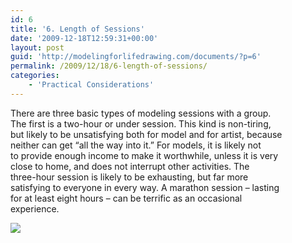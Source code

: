 ```yaml
---
id: 6
title: '6. Length of Sessions'
date: '2009-12-18T12:59:31+00:00'
layout: post
guid: 'http://modelingforlifedrawing.com/documents/?p=6'
permalink: /2009/12/18/6-length-of-sessions/
categories:
    - 'Practical Considerations'
---
```


There are three basic types of modeling sessions with a group.  
The first is a two-hour or under session. This kind is non-tiring,  
but likely to be unsatisfying both for model and for artist, because  
neither can get “all the way into it.” For models, it is likely not  
to provide enough income to make it worthwhile, unless it is very  
close to home, and does not interrupt other activities. The  
three-hour session is likely to be exhausting, but far more  
satisfying to everyone in every way. A marathon session – lasting  
for at least eight hours – can be terrific as an occasional  
experience.

![](http://www.modelingforlifedrawing.com/community/images/originals/8_NormKennedy.jpg)